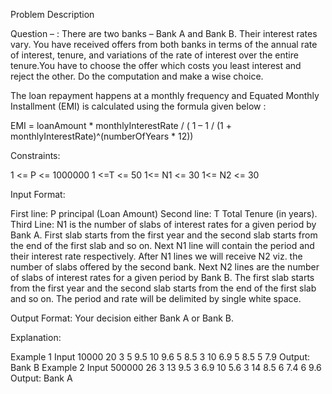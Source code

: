 Problem Description

Question – : There are two banks – Bank A and Bank B. Their interest rates vary. You have received offers from both banks in terms of the annual rate of interest, tenure, and variations of the rate of interest over the entire tenure.You have to choose the offer which costs you least interest and reject the other. Do the computation and make a wise choice.

The loan repayment happens at a monthly frequency and Equated Monthly Installment (EMI) is calculated using the formula given below :

EMI = loanAmount * monthlyInterestRate / ( 1 – 1 / (1 + monthlyInterestRate)^(numberOfYears * 12))

 

Constraints:

1 <= P <= 1000000
1 <=T <= 50
1<= N1 <= 30
1<= N2 <= 30
 

Input Format:

First line: P principal (Loan Amount)
Second line: T Total Tenure (in years).
Third Line: N1 is the number of slabs of interest rates for a given period by Bank A. First slab starts from the first year and the second slab starts from the end of the first slab and so on.
Next N1 line will contain the period  and their interest rate respectively.
After N1 lines we will receive N2 viz. the number of slabs offered by the second bank.
Next N2 lines are the number of slabs of interest rates for a given period by Bank B. The first slab starts from the first year and the second slab starts from the end of the first slab and so on.
The period and rate will be delimited by single white space.
 

Output Format: Your decision either Bank A or Bank B.

 

Explanation:

Example 1
Input
10000
20
3
5 9.5
10 9.6
5 8.5
3
10 6.9
5 8.5
5 7.9
Output: Bank B
Example 2
Input
500000
26
3
13  9.5
3  6.9
10  5.6
3
14  8.5
6  7.4
6  9.6
Output: Bank A
